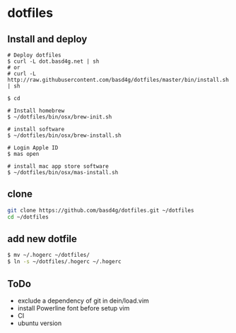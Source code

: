 # dotfiles

## Install and deploy

```
# Deploy dotfiles
$ curl -L dot.basd4g.net | sh
# or
# curl -L http://raw.githubusercontent.com/basd4g/dotfiles/master/bin/install.sh | sh

$ cd 

# Install homebrew
$ ~/dotfiles/bin/osx/brew-init.sh

# install software
$ ~/dotfiles/bin/osx/brew-install.sh

# Login Apple ID
$ mas open

# install mac app store software
$ ~/dotfiles/bin/osx/mas-install.sh
```

## clone

```sh
git clone https://github.com/basd4g/dotfiles.git ~/dotfiles
cd ~/dotfiles
```

## add new dotfile

```sh
$ mv ~/.hogerc ~/dotfiles/
$ ln -s ~/dotfiles/.hogerc ~/.hogerc
```

## ToDo

- exclude a dependency of git in dein/load.vim
- install Powerline font before setup vim
- CI
- ubuntu version
